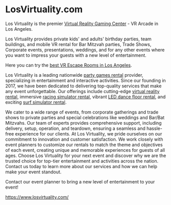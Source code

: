 # LosVirtuality.com
Los Virtuality is the premier <a href="https://www.losvirtuality.com/" target="_blank" >Virtual Reality Gaming Center</a> - VR Arcade in Los Angeles. 

Los Virtuality provides private kids' and adults' birthday parties, team buildings, and mobile VR rental for Bar Mitzvah parties, Trade Shows, Corporate events, presentations, weddings, and for any other events where you want to impress your guests with a new level of entertainment.

Here you can try the <a href="https://www.losvirtuality.com/locations/los-angeles/escape-rooms-vr/" target="_blank" >best VR Escape Rooms in Los Angeles</a>.

Los Virtuality is a leading nationwide <a href="https://www.losvirtuality.com/rentals/event-rentals-los-angeles-ca/" target="_blank" >party games rental</a> provider, specializing in entertainment and interactive activities. Since our founding in 2017, we have been dedicated to delivering top-quality services that make any event unforgettable. Our offerings include cutting-edge <a href="https://www.losvirtuality.com/rentals/virtual-reality-los-angeles-ca/" target="_blank" >virtual reality rental</a>, immersive <a href="https://www.losvirtuality.com/rentals/racing-simulator-las-vegas-nv/" target="_blank" >racing simulator rental</a>, vibrant <a href="https://www.losvirtuality.com/rentals/led-dance-floor-los-angeles-ca/" target="_blank" >LED dance floor rental</a>, and exciting <a href="https://www.losvirtuality.com/rentals/event-rentals-los-angeles-ca/" target="_blank" >surf simulator rental</a>.

We cater to a wide range of events, from corporate gatherings and trade shows to private parties and special celebrations like weddings and Bar/Bat Mitzvahs. Our team of experts provides comprehensive support, including delivery, setup, operation, and teardown, ensuring a seamless and hassle-free experience for our clients.
At Los Virtuality, we pride ourselves on our commitment to innovation and customer satisfaction. We work closely with event planners to customize our rentals to match the theme and objectives of each event, creating unique and memorable experiences for guests of all ages.
Choose Los Virtuality for your next event and discover why we are the trusted choice for top-tier entertainment and activities across the nation. Contact us today to learn more about our services and how we can help make your event standout.


Contact our event planner to bring a new level of entertainment to your event! 

https://www.losvirtuality.com/
